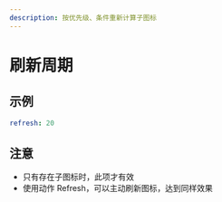 ```yaml
---
description: 按优先级、条件重新计算子图标
---
```


# 刷新周期

## 示例

```yaml
refresh: 20
```

## 注意

* 只有存在子图标时，此项才有效
* 使用动作 Refresh，可以主动刷新图标，达到同样效果



